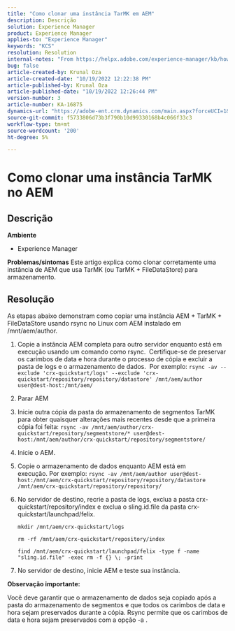 ```yaml
---
title: "Como clonar uma instância TarMK em AEM"
description: Descrição
solution: Experience Manager
product: Experience Manager
applies-to: "Experience Manager"
keywords: "KCS"
resolution: Resolution
internal-notes: "From https://helpx.adobe.com/experience-manager/kb/how-to-clone-an-AEM-TarMK-instance-AEM.html"
bug: false
article-created-by: Krunal Oza
article-created-date: "10/19/2022 12:22:38 PM"
article-published-by: Krunal Oza
article-published-date: "10/19/2022 12:26:44 PM"
version-number: 3
article-number: KA-16875
dynamics-url: "https://adobe-ent.crm.dynamics.com/main.aspx?forceUCI=1&pagetype=entityrecord&etn=knowledgearticle&id=708341b2-a84f-ed11-bba2-00224808679b"
source-git-commit: f5733806d73b3f790b10d99330168b4c066f33c3
workflow-type: tm+mt
source-wordcount: '200'
ht-degree: 5%

---
```


# Como clonar uma instância TarMK no AEM

## Descrição

<b>Ambiente</b>
- Experience Manager



<b>Problemas/sintomas</b>
Este artigo explica como clonar corretamente uma instância de AEM que usa TarMK (ou TarMK + FileDataStore) para armazenamento.


## Resolução


As etapas abaixo demonstram como copiar uma instância AEM + TarMK + FileDataStore usando rsync no Linux com AEM instalado em /mnt/aem/author.

1. Copie a instância AEM completa para outro servidor enquanto está em execução usando um comando como rsync.  Certifique-se de preservar os carimbos de data e hora durante o processo de cópia e excluir a pasta de logs e o armazenamento de dados.  Por exemplo: `rsync -av --exclude 'crx-quickstart/logs' --exclude 'crx-quickstart/repository/repository/datastore' /mnt/aem/author user@dest-host:/mnt/aem/`
2. Parar AEM
3. Inicie outra cópia da pasta do armazenamento de segmentos TarMK para obter quaisquer alterações mais recentes desde que a primeira cópia foi feita: `rsync -av /mnt/aem/author/crx-quickstart/repository/segmentstore/* user@dest-host:/mnt/aem/author/crx-quickstart/repository/segmentstore/`
4. Inicie o AEM.
5. Copie o armazenamento de dados enquanto AEM está em execução. Por exemplo: `rsync -av /mnt/aem/author user@dest-host:/mnt/aem/crx-quickstart/repository/repository/datastore /mnt/aem/crx-quickstart/repository/repository/`
6. No servidor de destino, recrie a pasta de logs, exclua a pasta crx-quickstart/repository/index e exclua o sling.id.file da pasta crx-quickstart/launchpad/felix.

   `mkdir /mnt/aem/crx-quickstart/logs`

   `rm -rf /mnt/aem/crx-quickstart/repository/index`

   `find /mnt/aem/crx-quickstart/launchpad/felix -type f -name "sling.id.file" -exec rm -f {} \; -print`
7. No servidor de destino, inicie AEM e teste sua instância.


<b>Observação importante:</b>

Você deve garantir que o armazenamento de dados seja copiado após a pasta do armazenamento de segmentos e que todos os carimbos de data e hora sejam preservados durante a cópia. Rsync permite que os carimbos de data e hora sejam preservados com a opção -a .
